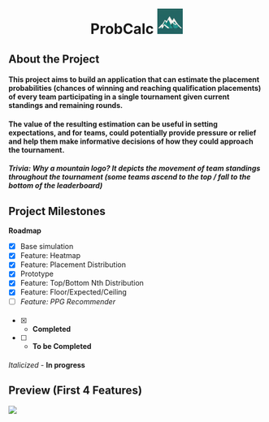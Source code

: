# <p style="text-align: center;">ProbCalc <img src="https://github.com/ggako/probCalc/blob/main/images/mountain_icon.png?raw=true" width="50" height="50"> </p> 
## About the Project
#### This project aims to build an application that can estimate the placement probabilities (chances of winning and reaching qualification placements) of every team participating in a single tournament given current standings and remaining rounds. 

#### The value of the resulting estimation can be useful in setting expectations, and for teams, could potentially provide pressure or relief and help them make informative decisions of how they could approach the tournament.

##### Trivia: Why a mountain logo? It depicts the movement of team standings throughout the tournament (some teams ascend to the top / fall to the bottom of the leaderboard)


## Project Milestones
**Roadmap**
- [x] Base simulation
- [x] Feature: Heatmap
- [x] Feature: Placement Distribution
- [x] Prototype
- [x] Feature: Top/Bottom Nth Distribution
- [x] Feature: Floor/Expected/Ceiling
- [ ] *Feature: PPG Recommender*

####
- [x] - **Completed**
- [ ] - **To be Completed**
####
*Italicized* - **In progress**

## Preview (First 4 Features)
[![](https://img.youtube.com/vi/Z4-SK3NA6zs/maxresdefault.jpg)](https://www.youtube.com/watch?v=Z4-SK3NA6zs)




